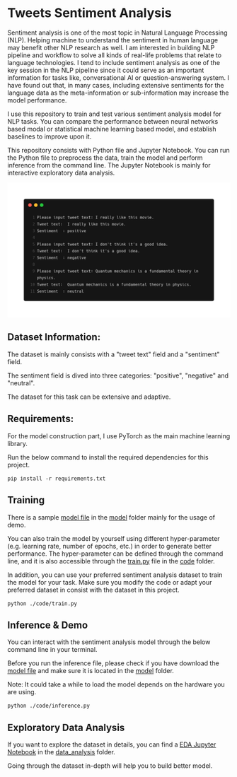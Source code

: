 # Tweets Sentiment Analysis



Sentiment analysis is one of the most topic in Natural Language Processing (NLP). Helping machine to understand the sentiment in human language may benefit other NLP research as well. I am interested in building NLP pipeline and workflow to solve all kinds of real-life problems that relate to language technologies. I tend to include sentiment analysis as one of the key session in the NLP pipeline since it could serve as an important information for tasks like, conversational AI or question-answering  system. I have found out that, in many cases, including extensive sentiments for the language data as the meta-information or sub-information may increase the model performance. 

I use this repository to train and test various sentiment analysis model for NLP tasks. You can compare the performance between neural networks based modal or statistical machine learning based model, and establish baselines to improve upon it. 

This repository consists with Python file and Jupyter Notebook. You can run the Python file to preprocess the data, train the model and perform inference from the command line. The Jupyter Notebook is mainly for interactive exploratory data analysis.

![carbon](./others/carbon-0708418.png)

## Dataset Information:

The dataset is mainly consists with a "tweet text" field and a "sentiment" field.

The sentiment field is dived into three categories: "positive", "negative" and "neutral".

The dataset for this task can be extensive and adaptive.



## Requirements:

For the model construction part, I use PyTorch as the main machine learning library. 

Run the below command to install the required dependencies for this project.

```shell
pip install -r requirements.txt
```



## Training 

There is a sample [model file](https://github.com/zymlnlp/Tweets-Sentiment-Analysis/blob/master/model/best_model_state.bin) in the [model](https://github.com/zymlnlp/Tweets-Sentiment-Analysis/tree/master/model) folder mainly for the usage of demo. 

You can also train the model by yourself using different hyper-parameter (e.g. learning rate, number of epochs, etc.) in order to generate better performance. The hyper-parameter can be defined through the command line, and it is also accessible through the [train.py](https://github.com/zymlnlp/Tweets-Sentiment-Analysis/blob/master/code/train.py) file in the [code](https://github.com/zymlnlp/Tweets-Sentiment-Analysis/tree/master/code) folder.

In addition, you can use your preferred sentiment analysis dataset to train the model for your task. Make sure you modify the code or adapt your preferred dataset in consist with the dataset in this project.

```shell
python ./code/train.py 
```




## Inference & Demo

You can interact with the sentiment analysis model through the below command line in your terminal.

Before you run the inference file, please check if you have download the [model file](https://github.com/zymlnlp/Tweets-Sentiment-Analysis/blob/master/model/best_model_state.bin) and make sure it is located in the [model](https://github.com/zymlnlp/Tweets-Sentiment-Analysis/tree/master/model) folder.

Note: It could take a while to load the model depends on the hardware you are using.

```shell
python ./code/inference.py
```

 

## Exploratory Data Analysis

If you want to explore the dataset in details, you can find a [EDA Jupyter Notebook](https://github.com/zymlnlp/Tweets-Sentiment-Analysis/blob/master/data_analysis/Tweet_Sentiment_Exploratory_Data_Analysis.ipynb) in the [data_analysis](https://github.com/zymlnlp/Tweets-Sentiment-Analysis/tree/master/data_analysis) folder.

Going through the dataset in-depth will help you to build better model. 

